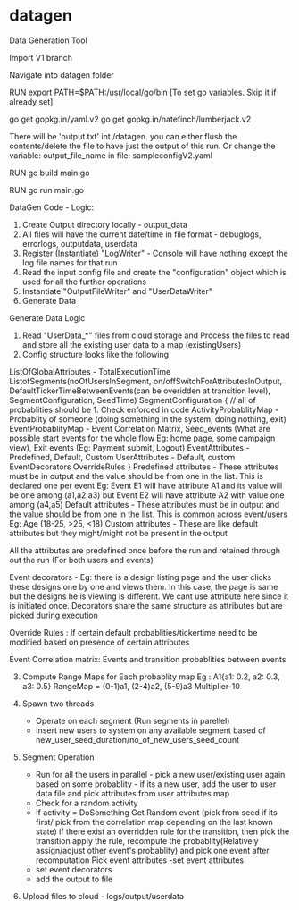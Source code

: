 # datagen
Data Generation Tool

Import V1 branch 

Navigate into datagen folder

RUN export PATH=$PATH:/usr/local/go/bin [To set go variables. Skip it if already set]

go get gopkg.in/yaml.v2
go get gopkg.in/natefinch/lumberjack.v2

There will be 'output.txt' int /datagen. you can either flush the contents/delete the file to have just the output of this run. Or change the variable: output_file_name in file: sampleconfigV2.yaml

RUN go build main.go

RUN go run main.go

DataGen Code - Logic: 
1. Create Output directory locally - output_data
2. All files will have the current date/time in file format - debuglogs, errorlogs, outputdata, userdata
3. Register (Instantiate) "LogWriter" - Console will have nothing except the log file names for that run
4. Read the input config file and create the "configuration" object which is used for all the further operations
5. Instantiate "OutputFileWriter" and "UserDataWriter"
6. Generate Data


Generate Data Logic
1. Read "UserData_*" files from cloud storage and Process the files to read and store all the existing user data to a map (existingUsers)
2. Config structure looks like the following

ListOfGlobalAttributes - TotalExecutionTime
ListofSegments(noOfUsersInSegment, on/offSwitchForAttributesInOutput, DefaultTickerTimeBetweenEvents(can be overidden at transition level),  SegmentConfiguration, SeedTime)
SegmentConfiguration
{
	// all of probablities should be 1. Check enforced in code 
	ActivityProbablityMap - Probablity of someone (doing something in the system, doing nothing, exit)
	EventProbablityMap - Event Correlation Matrix, Seed_events (What are possible start events for the whole flow Eg: home page, some campaign view), Exit events (Eg: Payment submit, Logout)
	EventAttributes - Predefined, Default, Custom
	UserAttributes - Default, custom
	EventDecorators
	OverrideRules
}
Predefined attributes - These attributes must be in output and the value should be from one in the list. This is declared one per event Eg: Event E1 will have attribute A1 and its value will be one among (a1,a2,a3) but Event E2 will have attribute A2 with value one among (a4,a5)
Default attributes - These attributes must be in output and the value should be from one in the list. This is common across event/users
Eg: Age (18-25, >25, <18)
Custom attributes - These are like default attributes but they might/might not be present in the output

All the attributes are predefined once before the run and retained through out the run (For both users and events)

Event decorators - Eg: there is a design listing page and the user clicks these designs one by one and views them. In this case, the page is same but the designs he is viewing is different. We cant use attribute here since it is initiated once. Decorators share the same structure as attributes but are picked during execution

Override Rules : If certain default probablities/tickertime need to be modified based on presence of certain attributes

Event Correlation matrix: Events and transition probablities between events

3. Compute Range Maps for Each probablity map 
Eg : A1{a1: 0.2, a2: 0.3, a3: 0.5} RangeMap = (0-1)a1, (2-4)a2, (5-9)a3 Multiplier-10

4. Spawn two threads 
	- Operate on each segment (Run segments in parellel)
	- Insert new users to system on any available segment based of new_user_seed_duration/no_of_new_users_seed_count 

5. Segment Operation
	- Run for all the users in parallel - pick a new user/existing user again based on some probablity - if its a new user, add the user to user data file and pick attributes from user attributes map
	- Check for a random activity
	- If activity = DoSomething
		Get Random event (pick from seed if its first/ pick from the correlation map depending on the last known state)
		if there exist an overridden rule for the transition, then pick the transition apply the rule, recompute the probablity(Relatively assign/adjust other event's probablity) and pick one event after recomputation
		Pick event attributes
	-set event attributes
	- set event decorators
	- add the output to file

6. Upload files to cloud - logs/output/userdata
